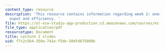 ```yaml
---
content_type: resource
description: 'This resource contains information regarding week 2: energy storage,
  ouput and efficiency. '
file: https://ol-ocw-studio-app-production.s3.amazonaws.com/courses/ec-711-d-lab-energy-spring-2011/f7c2c564359a741ef5de50dfd675098b_MITEC_711S11_lec02.pdf
file_type: application/pdf
resourcetype: Document
title: Lecture 2 slides
uid: f7c2c564-359a-741e-f5de-50dfd675098b
---
```

